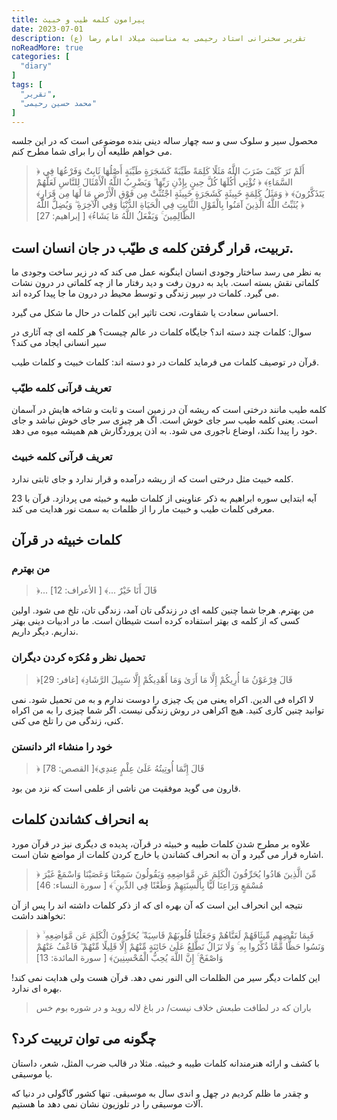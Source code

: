 ```yaml
---
title: پیرامون کلمه طیب و خبیث
date: 2023-07-01
description: تقریر سخنرانی استاد رحیمی به مناسبت میلاد امام رضا (ع)
noReadMore: true
categories: [
  "diary"
]
tags: [
  "تقریر",
  "محمد حسین رحیمی"
]
---
```


محصول سیر و سلوک سی و سه چهار ساله دینی بنده موضوعی است که در این جلسه می خواهم طلیعه آن را برای شما مطرح کنم.

> ﴿ أَلَمْ تَرَ كَيْفَ ضَرَبَ اللَّهُ مَثَلًا كَلِمَةً طَيِّبَةً كَشَجَرَةٍ طَيِّبَةٍ أَصْلُهَا ثَابِتٌ وَفَرْعُهَا فِي السَّمَاءِ﴾
﴿ تُؤْتِي أُكُلَهَا كُلَّ حِينٍ بِإِذْنِ رَبِّهَا ۗ وَيَضْرِبُ اللَّهُ الْأَمْثَالَ لِلنَّاسِ لَعَلَّهُمْ يَتَذَكَّرُونَ﴾
﴿ وَمَثَلُ كَلِمَةٍ خَبِيثَةٍ كَشَجَرَةٍ خَبِيثَةٍ اجْتُثَّتْ مِن فَوْقِ الْأَرْضِ مَا لَهَا مِن قَرَارٍ﴾
﴿ يُثَبِّتُ اللَّهُ الَّذِينَ آمَنُوا بِالْقَوْلِ الثَّابِتِ فِي الْحَيَاةِ الدُّنْيَا وَفِي الْآخِرَةِ ۖ وَيُضِلُّ اللَّهُ الظَّالِمِينَ ۚ وَيَفْعَلُ اللَّهُ مَا يَشَاءُ﴾
[ إبراهيم: 27]

## تربیت، قرار گرفتن کلمه ی طیّب در جان انسان است.

به نظر می رسد ساختار وجودی انسان اینگونه عمل می کند که در زیر ساخت وجودی ما کلماتی نقش بسته است. باید به درون رفت و دید رفتار ما از چه کلماتی در درون نشات می گیرد. کلمات در سِیر زندگی و توسط محیط در درون ما جا پیدا کرده اند.

احساس سعادت یا شقاوت، تحت تاثیر این کلمات در حال ما شکل می گیرد.

سوال: کلمات چند دسته اند؟ جایگاه کلمات در عالم چیست؟ هر کلمه ای چه آثاری در سیر انسانی ایجاد می کند؟

قرآن در توصیف کلمات می فرماید کلمات در دو دسته اند: کلمات خبیث و کلمات طیب.

### تعریف قرآنی کلمه طیّب
کلمه طیب مانند درختی است که ریشه آن در زمین است و ثابت و شاخه هایش در آسمان است. یعنی کلمه طیب سر جای خوش است. اگ هر چیزی سر جای خوش نباشد و جای خود را پیدا نکند، اوضاع ناجوری می شود. به اذن پروردگارش هم همیشه میوه می دهد.

### تعریف قرآنی کلمه خبیث
کلمه خبیث مثل درختی است که از ریشه درآمده و قرار ندارد و جای ثابتی ندارد.

23 آیه ابتدایی سوره ابراهیم به ذکر عناوینی از کلمات طیبه و خبیثه می پردازد. قرآن با معرفی کلمات طیب و خبیث مار را از ظلمات به سمت نور هدایت می کند.

## کلمات خبیثه در قرآن

### من بهترم

> ﴿... قَالَ أَنَا خَيْرٌ ...﴾ [ الأعراف: 12]

من بهترم. هرجا شما چنین کلمه ای در زندگی تان آمد، زندگی تان، تلخ می شود. اولین کسی که از کلمه ی بهتر استفاده کرده است شیطان است. ما در ادبیات دینی بهتر نداریم. دیگر داریم.

### تحمیل نظر و مُکرَه کردن دیگران

> ﴿قَالَ فِرْعَوْنُ مَا أُرِيكُمْ إِلَّا مَا أَرَىٰ وَمَا أَهْدِيكُمْ إِلَّا سَبِيلَ الرَّشَادِ﴾ [غافر: 29]

لا اکراه فی الدین. اکراه یعنی من یک چیزی را دوست ندارم و به من تحمیل شود. نمی توانید چنین کاری کنید. هیچ اکراهی در روش زندگی نیست. اگر شما چیزی را به من اکراه کنی، زندگی من را تلخ می کنی.

### خود را منشاء اثر دانستن 

> ﴿ قَالَ إِنَّمَا أُوتِيتُهُ عَلَىٰ عِلْمٍ عِندِي﴾[ القصص: 78]

قارون می گوید موفقیت من ناشی از علمی است که نزد من بود.

## به انحراف کشاندن کلمات

علاوه بر مطرح شدن کلمات طیبه و خبیثه در قرآن، پدیده ی دیگری نیز در قرآن مورد اشاره قرار می گیرد و آن به انحراف کشاندن یا خارج کردن کلمات از مواضع شان است.

> ﴿ مِّنَ الَّذِينَ هَادُوا يُحَرِّفُونَ الْكَلِمَ عَن مَّوَاضِعِهِ وَيَقُولُونَ سَمِعْنَا وَعَصَيْنَا وَاسْمَعْ غَيْرَ مُسْمَعٍ وَرَاعِنَا لَيًّا بِأَلْسِنَتِهِمْ وَطَعْنًا فِي الدِّينِ ۚ﴾ [ سورة النساء: 46]

نتیجه این انحراف این است که آن بهره ای که از ذکر کلمات داشته اند را پس از آن نخواهند داشت:

> ﴿ فَبِمَا نَقْضِهِم مِّيثَاقَهُمْ لَعَنَّاهُمْ وَجَعَلْنَا قُلُوبَهُمْ قَاسِيَةً ۖ يُحَرِّفُونَ الْكَلِمَ عَن مَّوَاضِعِهِ ۙ وَنَسُوا حَظًّا مِّمَّا ذُكِّرُوا بِهِ ۚ وَلَا تَزَالُ تَطَّلِعُ عَلَىٰ خَائِنَةٍ مِّنْهُمْ إِلَّا قَلِيلًا مِّنْهُمْ ۖ فَاعْفُ عَنْهُمْ وَاصْفَحْ ۚ إِنَّ اللَّهَ يُحِبُّ الْمُحْسِنِينَ﴾ [ سورة المائدة: 13]

این کلمات دیگر سیر من الظلمات الی النور نمی دهد. قرآن هست ولی هدایت نمی کند! بهره ای ندارد.

> باران که در لطافت طبعش خلاف نیست/ در باغ لاله روید و در شوره بوم خس

## چگونه می توان تربیت کرد؟

با کشف و ارائه هنرمندانه کلمات طیبه و خبیثه. مثلا در قالب ضرب المثل، شعر، داستان یا موسیقی.

و چقدر ما ظلم کردیم در چهل و اندی سال به موسیقی. تنها کشور گاگولی در دنیا که آلات موسیقی را در تلوزیون نشان نمی دهد ما هستیم.



